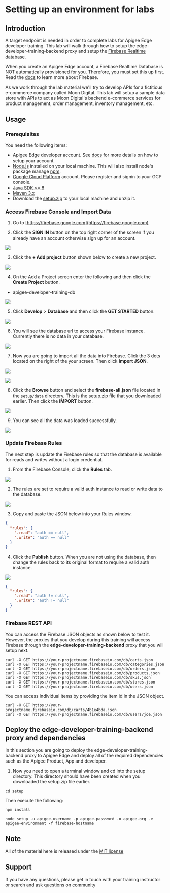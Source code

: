 # Setting up an environment for labs

## Introduction
A target endpoint is needed in order to complete labs for Apigee Edge developer training. This lab will walk through how to setup the edge-developer-training-backend proxy and setup the [Firebase Realtime database](https://firebase.google.com/docs/database/).

When you create an Apigee Edge account, a Firebase Realtime Database is NOT automatically provisioned for you. Therefore, you must set this up first. Read the [docs](https://firebase.google.com/docs/database/) to learn more about Firebase.

As we work through the lab material we'll try to develop APIs for a fictitious e-commerce company called Moon Digital. This lab will setup a sample data store with APIs to act as Moon Digital's backend e-commerce services for product management, order management, inventory management, etc.

## Usage
### Prerequisites
You need the following items:
- Apigee Edge developer account. See [docs](http://docs.apigee.com/api-services/content/creating-apigee-edge-account) for more details on how to setup your account.
- [Node.js](https://nodejs.org/en/download/) installed on your local machine. This will also install node's package manage [npm](https://www.npmjs.com/).
- [Google Cloud Platform](https://accounts.google.com/signin/v2/identifier?service=cloudconsole&passive=1209600&osid=1&continue=https%3A%2F%2Fconsole.cloud.google.com%2Ffreetrial%3F_ga%3D2.45407329.414976149.1517252141-1035065838.1517252141%26ref%3Dhttps%3A%2F%2Fcloud.google.com%2F&followup=https%3A%2F%2Fconsole.cloud.google.com%2Ffreetrial%3F_ga%3D2.45407329.414976149.1517252141-1035065838.1517252141%26ref%3Dhttps%3A%2F%2Fcloud.google.com%2F&flowName=GlifWebSignIn&flowEntry=ServiceLogin) account. Please register and signin to your GCP console.    
- [Java SDK >= 8](http://www.oracle.com/technetwork/java/javase/downloads/index.html)
- [Maven 3.x](https://maven.apache.org/)
- Download the [setup.zip](../setup.zip) to your local machine and unzip it.


### Access Firebase Console and Import Data

1. Go to [https://firebase.google.com](https://firebase.google.com)

2. Click the **SIGN IN** button on the top right corner of the screen if you already have an account otherwise sign up for an account.

![](./media/firebase-signin.png)

3. Click the **+ Add project** button shown below to create a new project.

![](./media/firebase-console.png)


4. On the Add a Project screen enter the following and then click the **Create Project** button.
  * apigee-developer-training-db

![](./media/firebase-add-project-page.png)

5. Click **Develop** > **Database** and then click the **GET STARTED** button.

![](./media/firebase-home2.png)

6. You will see the database url to access your Firebase instance. Currently there is no data in your database.  

![](./media/firebase-db-console2.png)

7. Now you are going to import all the data into Firebase.  Click the 3 dots located on the right of the your screen. Then click **Import JSON**.

![](./media/firebase-db-console-click-3-dots.png)

![](./media/firebase-db-console-contextmenu.png)

8. Click the **Browse** button and select the **firebase-all.json** file located in the `setup/data` directory. This is the setup.zip file that you downloaded earlier. Then click the **IMPORT** button.

![](./media/firebase-import-json-screen.png)

9. You can see all the data was loaded successfully.  

![](./media/firebase-console-data-loaded.png)


### Update Firebase Rules
The next step is update the Firebase rules so that the database is available for reads and writes without a login credential.  

1. From the Firebase Console, click the **Rules** tab.  

![](./media/firebase-click-rules2.png)

2. The rules are set to require a valid auth instance to read or write data to the database.

![](./media/firebase-rules.png)

3. Copy and paste the JSON below into your Rules window.  

```json
{
  "rules": {
    ".read": "auth == null",
    ".write": "auth == null"
  }
}
```

4. Click the **Publish** button.  When you are not using the database, then change the rules back to its original format to require a valid auth instance.  

![](./media/firebase-publish-rules.png)

```json
{
  "rules": {
    ".read": "auth != null",
    ".write": "auth != null"
  }
}
```


### Firebase REST API

You can access the Firebase JSON objects as shown below to test it.  However, the proxies that you develop during this training will access Firebase through the **edge-developer-training-backend** proxy that you will setup next.    

```
curl -X GET https://your-projectname.firebaseio.com/db/carts.json
curl -X GET https://your-projectname.firebaseio.com/db/categories.json
curl -X GET https://your-projectname.firebaseio.com/db/orders.json
curl -X GET https://your-projectname.firebaseio.com/db/products.json
curl -X GET https://your-projectname.firebaseio.com/db/skus.json
curl -X GET https://your-projectname.firebaseio.com/db/stores.json
curl -X GET https://your-projectname.firebaseio.com/db/users.json
```

You can access individual items by providing the item id in the JSON object.  
```
curl -X GET https://your-projectname.firebaseio.com/db/carts/4b1e4bda.json
curl -X GET https://your-projectname.firebaseio.com/db/users/joe.json
```

## Deploy the edge-developer-training-backend proxy and dependencies
In this section you are going to deploy the edge-developer-training-backend proxy to Apigee Edge and deploy all of the required dependencies such as the Apigee Product, App and developer.  

1.  Now you need to open a terminal window and cd into the setup directory.  This directory should have been created when you downloaded the setup.zip file earlier.  
```
cd setup
```

Then execute the following:
```
npm install

node setup -u apigee-username -p apigee-password -o apigee-org -e apigee-environment -f firebase-hostname
```

## Note
All of the material here is released under the [MIT license](https://github.com/apigeecs/Edge-Dev-Training/blob/master/LICENSE.md)

## Support
If you have any questions, please get in touch with your training instructor or search and ask questions on [community](https://community.apigee.com/index.html)
